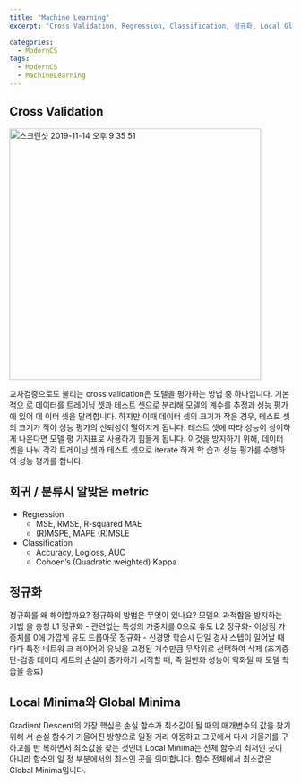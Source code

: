 ```yaml
---
title: "Machine Learning"
excerpt: "Cross Validation, Regression, Classification, 정규화, Local Global Minima"

categories:
  - ModernCS
tags:
  - ModernCS
  - MachineLearning
---
```


## Cross Validation
<img width="449" alt="스크린샷 2019-11-14 오후 9 35 51" src="https://user-images.githubusercontent.com/34998051/68857721-bc729900-0726-11ea-9873-41f20df1c49e.png">

교차검증으로도 불리는 cross validation은 모델을 평가하는 방법 중 하나입니다. 기본적으 로 데이터를 트레이닝 셋과 테스트 셋으로 분리해 모델의 계수를 추정과 성능 평가에 있어 데 이터 셋을 달리합니다. 하지만 이때 데이터 셋의 크기가 작은 경우, 테스트 셋의 크기가 작아 성능 평가의 신뢰성이 떨어지게 됩니다. 테스트 셋에 따라 성능이 상이하게 나온다면 모델 평 가지표로 사용하기 힘들게 됩니다.
이것을 방지하기 위해, 데이터 셋을 나눠 각각 트레이닝 셋과 테스트 셋으로 iterate 하게 학 습과 성능 평가를 수행하여 성능 평가를 합니다.
  
## 회귀 / 분류시 알맞은 metric
* Regression
    * MSE, RMSE, R-squared MAE
    * (R)MSPE, MAPE (R)MSLE
* Classification
    * Accuracy, Logloss, AUC
    * Cohoen’s (Quadratic weighted) Kappa
 
## 정규화
정규화를 왜 해야할까요? 정규화의 방법은 무엇이 있나요? 모델의 과적합을 방지하는 기법 을 총칭 L1 정규화 - 관련없는 특성의 가중치를 0으로 유도 L2 정규화- 이상점 가중치를 0에 가깝게 유도 드롭아웃 정규화 - 신경망 학습시 단일 경사 스텝이 일어날 때마다 특정 네트워 크 레이어의 유닛을 고정된 개수만큼 무작위로 선택하여 삭제 (조기중단-검증 데이터 세트의 손실이 증가하기 시작할 때, 즉 일반화 성능이 악화될 때 모델 학습을 종료)

## Local Minima와 Global Minima
Gradient Descent의 가장 핵심은 손실 함수가 최소값이 될 때의 매개변수의 값을 찾기 위해 서 손실 함수가 기울어진 방향으로 일정 거리 이동하고 그곳에서 다시 기울기를 구하고를 반 복하면서 최소값을 찾는 것인데 Local Minima는 전체 함수의 최저인 곳이 아니라 함수의 일 정 부분에서의 최소인 곳을 의미합니다. 함수 전체에서 최소값은 Global Minima입니다.
